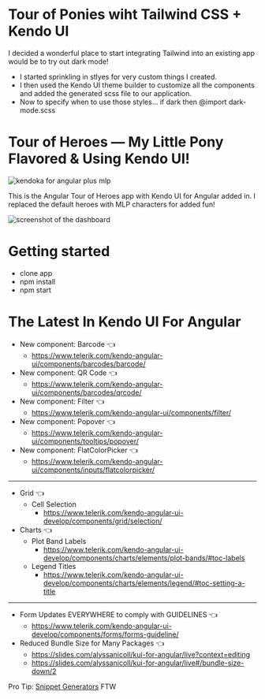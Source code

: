 # Tour of Ponies wiht Tailwind CSS + Kendo UI
I decided a wonderful place to start integrating Tailwind into an existing app would be to try out dark mode! 
- I started sprinkling in stlyes for very custom things I created.
- I then used the Kendo UI theme builder to customize all the components and added the generated scss file to our application.
- Now to specify when to use those styles... if dark then @import dark-mode.scss

# Tour of Heroes — My Little Pony Flavored & Using Kendo UI!

![kendoka for angular plus mlp](https://p192.p3.n0.cdn.getcloudapp.com/items/rRu7OBlg/Screen%20Shot%202020-08-27%20at%2012.53.56%20PM.png?v=a47c8028358bc533908f0b9545f14087 "kendoka plus my little pony logo")

This is the Angular Tour of Heroes app with Kendo UI for Angular added in. I replaced the default heroes with MLP characters for added fun!

![screenshot of the dashboard](https://p192.p3.n0.cdn.getcloudapp.com/items/Qwu0nBb9/Tourofheroes-mlp.png?v=991587c891bbb9ff37f38b1125a58ec8 "screenshot of the new dashboard UI")

# Getting started
- clone app
- npm install
- npm start

# The Latest In Kendo UI For Angular

- New component: Barcode 👈
  - https://www.telerik.com/kendo-angular-ui/components/barcodes/barcode/
- New component: QR Code 👈
  - https://www.telerik.com/kendo-angular-ui/components/barcodes/qrcode/
- New component: Filter 👈
  - https://www.telerik.com/kendo-angular-ui/components/filter/
- New component: Popover 👈
  - https://www.telerik.com/kendo-angular-ui/components/tooltips/popover/
- New component: FlatColorPicker 👈
  - https://www.telerik.com/kendo-angular-ui/components/inputs/flatcolorpicker/

---

- Grid 👈
  - Cell Selection
    - https://www.telerik.com/kendo-angular-ui-develop/components/grid/selection/
- Charts 👈
  - Plot Band Labels
    - https://www.telerik.com/kendo-angular-ui-develop/components/charts/elements/plot-bands/#toc-labels
  - Legend Titles
    - https://www.telerik.com/kendo-angular-ui-develop/components/charts/elements/legend/#toc-setting-a-title

---

- Form Updates EVERYWHERE to comply with GUIDELINES 👈
  - https://www.telerik.com/kendo-angular-ui-develop/components/forms/forms-guideline/
- Reduced Bundle Size for Many Packages 👈
  - https://slides.com/alyssanicoll/kui-for-angular/live?context=editing
  - https://slides.com/alyssanicoll/kui-for-angular/live#/bundle-size-down/2




Pro Tip: [Snippet Generators]('https://snippet-generator.app/') FTW
